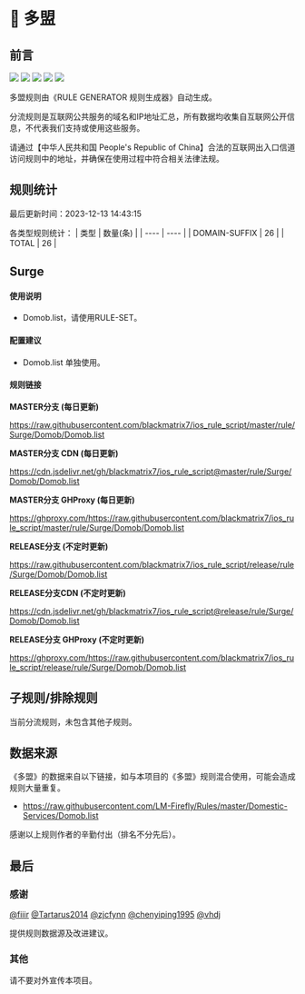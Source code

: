 # 🧸 多盟

## 前言

![](https://shields.io/badge/-移除重复规则-ff69b4) ![](https://shields.io/badge/-DOMAIN与DOMAIN--SUFFIX合并-green) ![](https://shields.io/badge/-DOMAIN--SUFFIX间合并-critical) ![](https://shields.io/badge/-DOMAIN--SUFFIX与DOMAIN--KEYWORD合并-blue) ![](https://shields.io/badge/-IP--CIDR(6)合并-blueviolet) 

多盟规则由《RULE GENERATOR 规则生成器》自动生成。

分流规则是互联网公共服务的域名和IP地址汇总，所有数据均收集自互联网公开信息，不代表我们支持或使用这些服务。

请通过【中华人民共和国 People's Republic of China】合法的互联网出入口信道访问规则中的地址，并确保在使用过程中符合相关法律法规。

## 规则统计

最后更新时间：2023-12-13 14:43:15

各类型规则统计：
| 类型 | 数量(条)  | 
| ---- | ----  |
| DOMAIN-SUFFIX | 26  | 
| TOTAL | 26  | 


## Surge 

#### 使用说明
- Domob.list，请使用RULE-SET。

#### 配置建议
- Domob.list 单独使用。

#### 规则链接
**MASTER分支 (每日更新)**

https://raw.githubusercontent.com/blackmatrix7/ios_rule_script/master/rule/Surge/Domob/Domob.list

**MASTER分支 CDN (每日更新)**

https://cdn.jsdelivr.net/gh/blackmatrix7/ios_rule_script@master/rule/Surge/Domob/Domob.list

**MASTER分支 GHProxy (每日更新)**

https://ghproxy.com/https://raw.githubusercontent.com/blackmatrix7/ios_rule_script/master/rule/Surge/Domob/Domob.list

**RELEASE分支 (不定时更新)**

https://raw.githubusercontent.com/blackmatrix7/ios_rule_script/release/rule/Surge/Domob/Domob.list

**RELEASE分支CDN (不定时更新)**

https://cdn.jsdelivr.net/gh/blackmatrix7/ios_rule_script@release/rule/Surge/Domob/Domob.list

**RELEASE分支 GHProxy (不定时更新)**

https://ghproxy.com/https://raw.githubusercontent.com/blackmatrix7/ios_rule_script/release/rule/Surge/Domob/Domob.list

## 子规则/排除规则


当前分流规则，未包含其他子规则。

## 数据来源

《多盟》的数据来自以下链接，如与本项目的《多盟》规则混合使用，可能会造成规则大量重复。

- https://raw.githubusercontent.com/LM-Firefly/Rules/master/Domestic-Services/Domob.list


感谢以上规则作者的辛勤付出（排名不分先后）。

## 最后

### 感谢

[@fiiir](https://github.com/fiiir) [@Tartarus2014](https://github.com/Tartarus2014) [@zjcfynn](https://github.com/zjcfynn) [@chenyiping1995](https://github.com/chenyiping1995) [@vhdj](https://github.com/vhdj)

提供规则数据源及改进建议。

### 其他

请不要对外宣传本项目。